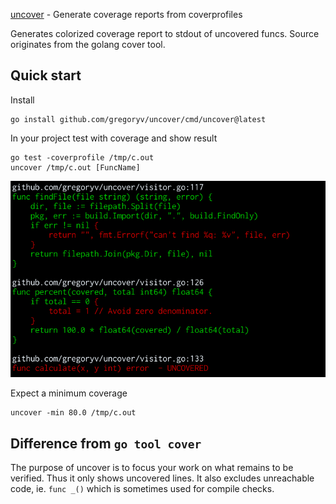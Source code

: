 [uncover](https://pkg.go.dev/github.com/gregoryv/uncover) - Generate coverage reports from coverprofiles

Generates colorized coverage report to stdout of uncovered funcs.
Source originates from the golang cover tool.

## Quick start

Install

    go install github.com/gregoryv/uncover/cmd/uncover@latest

In your project test with coverage and show result

    go test -coverprofile /tmp/c.out
    uncover /tmp/c.out [FuncName]

![screenshot](screenshot.png)

Expect a minimum coverage

    uncover -min 80.0 /tmp/c.out

## Difference from `go tool cover`

The purpose of uncover is to focus your work on what remains to be
verified. Thus it only shows uncovered lines. It also excludes
unreachable code, ie. `func _()` which is sometimes used for compile
checks.
